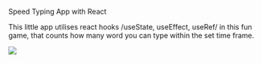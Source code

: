Speed Typing App with React

This little app utilises react hooks /useState, useEffect, useRef/ in this fun game, that counts how many word you can type within the set time frame. 

![](speed-typing-app.gif`)